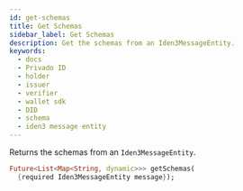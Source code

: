 ```yaml
---
id: get-schemas
title: Get Schemas
sidebar_label: Get Schemas
description: Get the schemas from an Iden3MessageEntity.
keywords:
  - docs
  - Privado ID
  - holder
  - issuer
  - verifier
  - wallet sdk
  - DID
  - schema
  - iden3 message entity
---
```


Returns the schemas from an `Iden3MessageEntity`.

```dart
Future<List<Map<String, dynamic>>> getSchemas(
  {required Iden3MessageEntity message});
```
